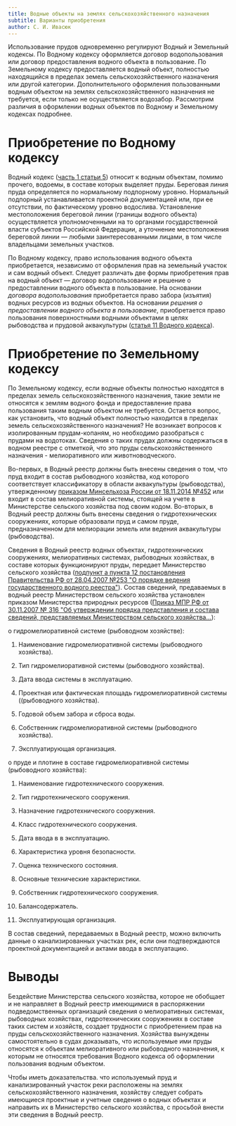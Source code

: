 ```yaml
---
title: Водные объекты на землях сельскохозяйственного назначения
subtitle: Варианты приобретения
author: С. И. Ивасюк
---
```


Использование прудов одновременно регулируют Водный и Земельный кодексы. По Водному кодексу оформляется договор водопользования или договор предоставления водного объекта в пользование. По Земельному кодексу предоставляется водный объект, полностью находящийся в пределах земель сельскохозяйственного назначения или другой категории. Дополнительного оформления пользованными водным объектом на землях сельскохозяйственного назначения не требуется, если только не осуществляется водозабор. Рассмотрим различия в оформлении водных объектов по Водному и Земельному кодексах подробнее.

# Приобретение по Водному кодексу

Водный кодекс ([часть 1 статьи 5](https://www.consultant.ru/document/cons_doc_LAW_60683/b8b847f3274ebb70489d8062eb9539817ed96584/)) относит к водным объектам, помимо прочего, водоемы, в составе которых выделяет пруды. Береговая линия пруда определяется по нормальному подпорному уровню. Нормальный подпорный устанавливается проектной документацией или, при ее отсутствии, по фактическому уровню водослива. Установление местоположения береговой линии (границы водного объекта) осуществляется уполномоченными на то органами государственной власти субъектов Российской Федерации, а уточнение местоположения береговой линии —  любыми заинтересованными лицами, в том числе владельцами земельных участков. 

По Водному кодексу, право использования водного объекта приобретается, независимо от оформления прав на земельный участок и сам водный объект. Следует различать две формы приобретения прав на водный объект — договор водопользование и решение о предоставлении водного объекта в пользование. На основании *договора водопользования* приобретается право забора (изъятия) водных ресурсов из водных объектов. На основании *решения о предоставлении водного объекта в пользование*, приобретается право пользования поверхностными водными объектами в целях рыбоводства и прудовой аквакультуры ([статья 11 Водного кодекса](https://www.consultant.ru/document/cons_doc_LAW_60683/1b7b129bd91b638bd2306cf2e65b1328e1f72d5d/#:~:text=%D0%92%D0%9A%20%D0%A0%D0%A4%20%D0%A1%D1%82%D0%B0%D1%82%D1%8C%D1%8F%2011.%20%D0%9E%D1%81%D0%BD%D0%BE%D0%B2%D0%B0%D0%BD%D0%B8%D1%8F%20%D0%BF%D1%80%D0%B8%D0%BE%D0%B1%D1%80%D0%B5%D1%82%D0%B5%D0%BD%D0%B8%D1%8F%20%D0%BF%D1%80%D0%B0%D0%B2%D0%B0%20%D0%BF%D0%BE%D0%BB%D1%8C%D0%B7%D0%BE%D0%B2%D0%B0%D0%BD%D0%B8%D1%8F%20%D0%BF%D0%BE%D0%B2%D0%B5%D1%80%D1%85%D0%BD%D0%BE%D1%81%D1%82%D0%BD%D1%8B%D0%BC%D0%B8%20%D0%B2%D0%BE%D0%B4%D0%BD%D1%8B%D0%BC%D0%B8%20%D0%BE%D0%B1%D1%8A%D0%B5%D0%BA%D1%82%D0%B0%D0%BC%D0%B8%20%D0%B8%D0%BB%D0%B8%20%D0%B8%D1%85%20%D1%87%D0%B0%D1%81%D1%82%D1%8F%D0%BC%D0%B8)).

# Приобретение по Земельному кодексу

По Земельному кодексу, если водные объекты полностью находятся в пределах земель сельскохозяйственного назначения, такие земли не относятся к землям водного фонда и предоставление права пользования таким водным объектом не требуется. Остается вопрос, как установить, что водный объект полностью находится в пределах земель сельскохозяйственного назначения? Не возникает вопросов к изолированным прудам-копаням, но необходимо разобраться с прудами на водотоках. Сведения о таких прудах должны содержаться в водном реестре с отметкой, что это пруды сельскохозяйственного назначения - мелиоративного или животноводческого.

Во-первых, в Водный реестр должны быть внесены сведения о том, что пруд входит в состав рыбоводного хозяйства, код которого соответствует классификатору в области аквакультуры (рыбоводства), утвержденному [приказом Минсельхоза России от 18.11.2014 №452](https://www.consultant.ru/document/cons_doc_LAW_143293/) или входит в состав мелиоративной системы, стоящей на учете в Министерстве сельского хозяйства под своим кодом. Во-вторых, в Водный реестр должны быть внесены сведения о гидротехнических сооружениях, которые образовали пруд и самом пруде, предназначенном для мелиорации земель или ведения аквакультуры (рыбоводства). 

Сведения в Водный реестр водных объектах, гидротехнических сооружениях, мелиоративных системах, рыбоводных хозяйствах, в составе которых функционируют пруды, передает Министерство сельского хозяйства ([подпункт а пункта 12 постановления Правительства РФ от 28.04.2007 №253 "О порядке ведения государственного водного реестра"](https://www.consultant.ru/document/cons_doc_LAW_68034/f071abb26e4d22a0309b5f05dbe806b2ecc2fb10/#:~:text=12.%20%D0%A4%D0%B5%D0%B4%D0%B5%D1%80%D0%B0%D0%BB%D1%8C%D0%BD%D1%8B%D0%BC%20%D0%B0%D0%B3%D0%B5%D0%BD%D1%82%D1%81%D1%82%D0%B2%D0%BE%D0%BC,%D0%BD%D0%B0%20%D0%B2%D0%BE%D0%B4%D0%BD%D1%8B%D1%85%20%D0%BE%D0%B1%D1%8A%D0%B5%D0%BA%D1%82%D0%B0%D1%85%3B)). Состав сведений, предаваемых в водный реестр Министерством сельского хозяйства установлен приказом Министерства природных ресурсов ([Приказ МПР РФ от 30.11.2007 № 316 "Об утверждении порядка представления и состава сведений, представляемых Министерством сельского хозяйства...](https://www.consultant.ru/document/cons_doc_LAW_74130/)):

о гидромелиоративной системе (рыбоводном хозяйстве):

1. Наименование гидромелиоративной системы (рыбоводного хозяйства).

2. Тип гидромелиоративной системы (рыбоводного хозяйства).

3. Дата ввода системы в эксплуатацию.

4. Проектная или фактическая площадь гидромелиоративной системы ((рыбоводного хозяйства).

5. Годовой объем забора и сброса воды.

6. Собственник гидромелиоративной системы (рыбоводного хозяйства).

7. Эксплуатирующая организация.

о пруде и плотине в составе гидромелиоративной системы (рыбоводного хозяйства):

1. Наименование гидротехнического сооружения.

2. Тип гидротехнического сооружения.

3. Назначение гидротехнического сооружения.

4. Класс гидротехнического сооружения.

5. Дата ввода в в эксплуатацию.

6. Характеристика уровня безопасности.

7. Оценка технического состояния.

8. Основные технические характеристики.

9. Собственник гидротехнического сооружения.

10.  Балансодержатель.

11.  Эксплуатирующая организация.

В состав сведений, передаваемых в Водный реестр, можно включить данные о канализированных участках рек, если они подтверждаются проектной документацией и актами ввода в эксплуатацию.

# Выводы

Бездействие Министерства сельского хозяйства, которое не обобщает и не направляет в Водный реестр имеющимися в распоряжении подведомственных организаций сведения о мелиоративных системах, рыбоводных хозяйствах, гидротехнических сооружениях в составе таких систем и хозяйств, создает трудности с приобретением прав на пруды сельскохозяйственного назначения. Хозяйства вынуждены самостоятельно в судах доказывать, что используемые ими пруды относятся к объектам мелиоративного или рыбоводного назначения, к которым не относятся требования Водного кодекса об оформлении пользования водным объектом. 

Чтобы иметь доказательства. что используемый пруд и канализированный участок реки расположены на землях сельскохозяйственного назначения, хозяйству следует собрать имеющиеся проектные и учетные сведения о водных объектах и направить их в Министерство сельского хозяйства, с просьбой внести эти сведения в Водный реестр.
